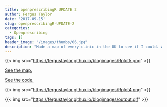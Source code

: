 ```yaml
---
title: openprescribingR UPDATE 2
author: Fergus Taylor
date: '2017-09-15'
slug: openprescribingR-UPDATE-2
categories:
  - Openprescribing
tags: []
header_image: "/images/thumbs/06.jpg"
description: "Made a map of every clinic in the UK to see if I could. Also overlays CCG boundaries."
---
```


{{< img src="https://fergustaylor.github.io/blogimages/Rplot5.png" >}}

[See the map.](https://fergustaylor.github.io/blogimages/post6map.html)

[See the code.](https://fergustaylor.github.io/openprescribingR/dev/clinics.html)

{{< img src="https://fergustaylor.github.io/blogimages/Rplot4.png" >}}

{{< img src="https://fergustaylor.github.io/blogimages/output.gif" >}}
